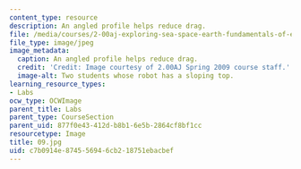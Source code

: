 ```yaml
---
content_type: resource
description: An angled profile helps reduce drag.
file: /media/courses/2-00aj-exploring-sea-space-earth-fundamentals-of-engineering-design-spring-2009/c7b0914e874556946cb218751ebacbef_09.jpg
file_type: image/jpeg
image_metadata:
  caption: An angled profile helps reduce drag.
  credit: 'Credit: Image courtesy of 2.00AJ Spring 2009 course staff.'
  image-alt: Two students whose robot has a sloping top.
learning_resource_types:
- Labs
ocw_type: OCWImage
parent_title: Labs
parent_type: CourseSection
parent_uid: 877f0e43-412d-b8b1-6e5b-2864cf8bf1cc
resourcetype: Image
title: 09.jpg
uid: c7b0914e-8745-5694-6cb2-18751ebacbef
---
```

